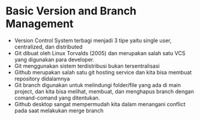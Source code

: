 # Basic Version and Branch Management

- Version Control System terbagi menjadi 3 tipe yaitu single user, centralized, dan distributed
- Git dibuat oleh Linux Torvalds (2005) dan merupakan salah satu VCS yang digunakan para developer.
- Git menggunakan sistem terdistribusi bukan tersentralisasi
- Github merupakan salah satu git hosting service dan kita bisa membuat repository didalamnya
- Git branch digunakan untuk melindungi folder/file yang ada di main project, dan kita bisa melihat, membuat, dan menghapus branch dengan comand-comand yang ditentukan.
- Github desktop sangat mempermudah kita dalam menangani conflict pada saat melakukan merge branch